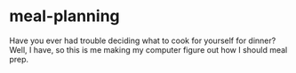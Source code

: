 # meal-planning
Have you ever had trouble deciding what to cook for yourself for dinner? Well, I have, so this is me making my computer figure out how I should meal prep.
